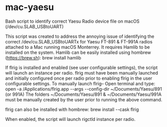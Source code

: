 # mac-yaesu
Bash script to identify correct Yaesu Radio device file on macOS (/dev/cu.SLAB_USBtoUART)

This script was created to address the annoying issue of identifying the correct /dev/cu.SLAB_USBtoUARTx for Yaesu FT-891 & FT-991A radios attached to a Mac running macOS Monterrey.
It requires Hamlib to be installed on the system. Hamlib can be easily installed using hombrew (https://brew.sh): brew install hamlib

 
If flrig is installed and enabled (see user configurable settings), the script will launch an instance per radio. 
flrig must have been manually launched and initially configured once per radio prior to enabling flrig in the user configurable settings. 
To manually launch flrig– Open terminal and type: open -a /Applications/flrig.app --args --config-dir ~/Documents/Yaesu/891 (or 991A)
The folders ~/Documents/Yaesu/891 & ~/Documents/Yaesu/991A must be manually created by the user prior to running the above command.

flrig can also be installed with hombrew: brew install --cask flrig

When enabled, the script will launch rigctld instance per radio. 
